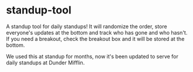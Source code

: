 # standup-tool

A standup tool for daily standups! It will randomize the order, store everyone's updates at the bottom and track who has gone and who hasn't. If you need a breakout, check the breakout box and it will be stored at the bottom.

We used this at standup for months, now it's been updated to serve for daily standups at Dunder Mifflin.
